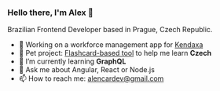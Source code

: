 ### Hello there, I'm Alex 👋

Brazilian Frontend Developer based in Prague, Czech Republic.

- 🔭 Working on a workforce management app for [Kendaxa](https://kendaxa.com/en)
- 🐶 Pet project: [Flashcard-based tool](https://github.com/aalencar/proc-ne) to help me learn **Czech**
- 🌱 I’m currently learning **GraphQL**
- 💬 Ask me about Angular, React or Node.js
- 📫 How to reach me: alencardev@gmail.com
